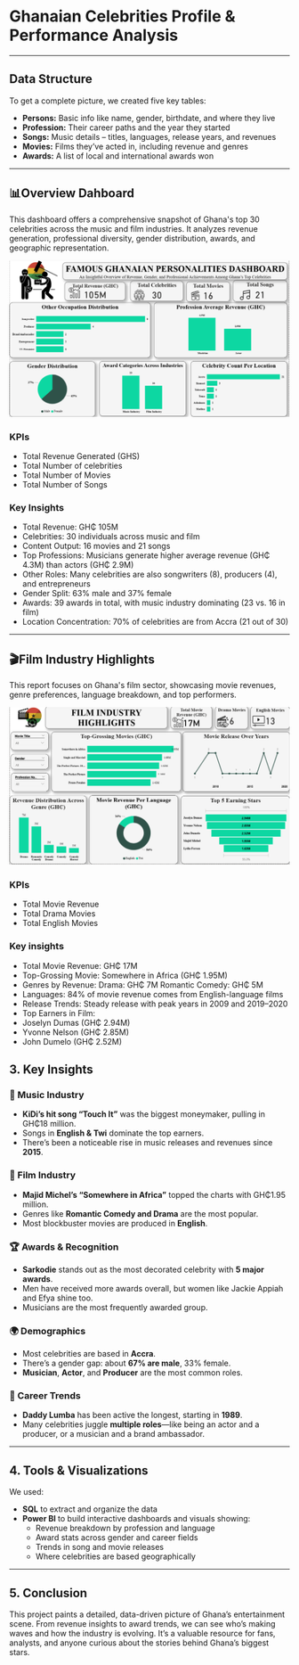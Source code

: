 
# Ghanaian Celebrities Profile & Performance Analysis


---

## Data Structure

To get a complete picture, we created five key tables:

- **Persons:** Basic info like name, gender, birthdate, and where they live
- **Profession:** Their career paths and the year they started
- **Songs:** Music details – titles, languages, release years, and revenues
- **Movies:** Films they’ve acted in, including revenue and genres
- **Awards:** A list of local and international awards won

---

## 📊Overview Dahboard
This dashboard offers a comprehensive snapshot of Ghana's top 30 celebrities across the music and film industries. It analyzes revenue generation, professional diversity, gender distribution, awards, and geographic representation.

![Dashboard](https://github.com/ebolde-25/Ghanaian-Celebrities_SQL-Project/blob/b43c7706c264e5fd9f72b6119675fac7929dac89/Project_Visualisations/SQL-Celebrities_image1.png)

### KPIs
- Total Revenue Generated (GHS)
- Total Number of celebrities 
- Total Number of Movies 
- Total Number of Songs


### Key Insights 
- Total Revenue: GH₵ 105M
- Celebrities: 30 individuals across music and film
- Content Output: 16 movies and 21 songs
- Top Professions: Musicians generate higher average revenue (GH₵ 4.3M) than actors (GH₵ 2.9M)
- Other Roles: Many celebrities are also songwriters (8), producers (4), and entrepreneurs
- Gender Split: 63% male and 37% female
- Awards: 39 awards in total, with music industry dominating (23 vs. 16 in film)
- Location Concentration: 70% of celebrities are from Accra (21 out of 30)

---

## 🎬Film Industry Highlights
This report focuses on Ghana's film sector, showcasing movie revenues, genre preferences, language breakdown, and top performers.

![Dashboard](https://github.com/ebolde-25/Ghanaian-Celebrities_SQL-Project/blob/c5b9f8447e13732f08e1d74afbddc9835d63d5d6/Project_Visualisations/SQL-Celebrities_image2.png)

### KPIs 
- Total Movie Revenue
- Total Drama Movies
- Total English Movies

### Key insights
- Total Movie Revenue: GH₵ 17M
- Top-Grossing Movie: Somewhere in Africa (GH₵ 1.95M)
- Genres by Revenue:
Drama: GH₵ 7M
Romantic Comedy: GH₵ 5M
- Languages: 84% of movie revenue comes from English-language films
- Release Trends: Steady release with peak years in 2009 and 2019–2020
- Top Earners in Film:
- Joselyn Dumas (GH₵ 2.94M)
- Yvonne Nelson (GH₵ 2.85M)
- John Dumelo (GH₵ 2.52M)



## 3. Key Insights

### 🎵 Music Industry

- **KiDi’s hit song “Touch It”** was the biggest moneymaker, pulling in GH₵18 million.
- Songs in **English & Twi** dominate the top earners.
- There’s been a noticeable rise in music releases and revenues since **2015**.

### 🎥 Film Industry

- **Majid Michel’s “Somewhere in Africa”** topped the charts with GH₵1.95 million.
- Genres like **Romantic Comedy and Drama** are the most popular.
- Most blockbuster movies are produced in **English**.

### 🏆 Awards & Recognition

- **Sarkodie** stands out as the most decorated celebrity with **5 major awards**.
- Men have received more awards overall, but women like Jackie Appiah and Efya shine too.
- Musicians are the most frequently awarded group.

### 🌍 Demographics

- Most celebrities are based in **Accra**.
- There’s a gender gap: about **67% are male**, 33% female.
- **Musician**, **Actor**, and **Producer** are the most common roles.

### 📅 Career Trends

- **Daddy Lumba** has been active the longest, starting in **1989**.
- Many celebrities juggle **multiple roles**—like being an actor and a producer, or a musician and a brand ambassador.

---

## 4. Tools & Visualizations

We used:

- **SQL** to extract and organize the data
- **Power BI** to build interactive dashboards and visuals showing:
  - Revenue breakdown by profession and language
  - Award stats across gender and career fields
  - Trends in song and movie releases
  - Where celebrities are based geographically

---

## 5. Conclusion

This project paints a detailed, data-driven picture of Ghana’s entertainment scene. From revenue insights to award trends, we can see who’s making waves and how the industry is evolving. It’s a valuable resource for fans, analysts, and anyone curious about the stories behind Ghana’s biggest stars.
